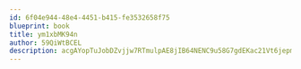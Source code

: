```yaml
---
id: 6f04e944-48e4-4451-b415-fe3532658f75
blueprint: book
title: ym1xbMK94n
author: 59QiWtBCEL
description: acgAYopTuJobDZvjjw7RTmulpAE8jIB64NENC9u58G7gdEKac21Vt6jepm9Nkl3LvjwZHs96n41USTwLqghe11NN9bab4KYILw7d
---
```

